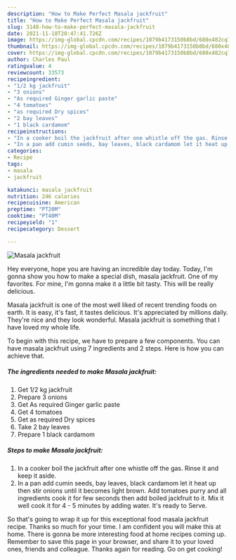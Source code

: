 ```yaml
---
description: "How to Make Perfect Masala jackfruit"
title: "How to Make Perfect Masala jackfruit"
slug: 3148-how-to-make-perfect-masala-jackfruit
date: 2021-11-18T20:47:41.726Z
image: https://img-global.cpcdn.com/recipes/1079b4173150b8bd/680x482cq70/masala-jackfruit-recipe-main-photo.jpg
thumbnail: https://img-global.cpcdn.com/recipes/1079b4173150b8bd/680x482cq70/masala-jackfruit-recipe-main-photo.jpg
cover: https://img-global.cpcdn.com/recipes/1079b4173150b8bd/680x482cq70/masala-jackfruit-recipe-main-photo.jpg
author: Charles Paul
ratingvalue: 4
reviewcount: 33573
recipeingredient:
- "1/2 kg jackfruit"
- "3 onions"
- "As required Ginger garlic paste"
- "4 tomatoes"
- "as required Dry spices"
- "2 bay leaves"
- "1 black cardamom"
recipeinstructions:
- "In a cooker boil the jackfruit after one whistle off the gas. Rinse it and keep it aside."
- "In a pan add cumin seeds, bay leaves, black cardamom let it heat up then stir onions until it becomes light brown. Add tomatoes purry and all ingredients cook it for few seconds then add boiled jackfruit to it. Mix it well cook it for 4 - 5 minutes by adding water. It&#39;s ready to Serve."
categories:
- Recipe
tags:
- masala
- jackfruit

katakunci: masala jackfruit 
nutrition: 246 calories
recipecuisine: American
preptime: "PT20M"
cooktime: "PT40M"
recipeyield: "1"
recipecategory: Dessert

---
```



![Masala jackfruit](https://img-global.cpcdn.com/recipes/1079b4173150b8bd/680x482cq70/masala-jackfruit-recipe-main-photo.jpg)

Hey everyone, hope you are having an incredible day today. Today, I'm gonna show you how to make a special dish, masala jackfruit. One of my favorites. For mine, I'm gonna make it a little bit tasty. This will be really delicious.



Masala jackfruit is one of the most well liked of recent trending foods on earth. It is easy, it's fast, it tastes delicious. It's appreciated by millions daily. They're nice and they look wonderful. Masala jackfruit is something that I have loved my whole life.


To begin with this recipe, we have to prepare a few components. You can have masala jackfruit using 7 ingredients and 2 steps. Here is how you can achieve that.

<!--inarticleads1-->

##### The ingredients needed to make Masala jackfruit:

1. Get 1/2 kg jackfruit
1. Prepare 3 onions
1. Get As required Ginger garlic paste
1. Get 4 tomatoes
1. Get as required Dry spices
1. Take 2 bay leaves
1. Prepare 1 black cardamom




<!--inarticleads2-->

##### Steps to make Masala jackfruit:

1. In a cooker boil the jackfruit after one whistle off the gas. Rinse it and keep it aside.
1. In a pan add cumin seeds, bay leaves, black cardamom let it heat up then stir onions until it becomes light brown. Add tomatoes purry and all ingredients cook it for few seconds then add boiled jackfruit to it. Mix it well cook it for 4 - 5 minutes by adding water. It&#39;s ready to Serve.




So that's going to wrap it up for this exceptional food masala jackfruit recipe. Thanks so much for your time. I am confident you will make this at home. There is gonna be more interesting food at home recipes coming up. Remember to save this page in your browser, and share it to your loved ones, friends and colleague. Thanks again for reading. Go on get cooking!
